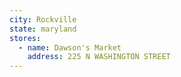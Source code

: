 ```yaml
---
city: Rockville
state: maryland
stores:
  - name: Dawson's Market
    address: 225 N WASHINGTON STREET
---
```

